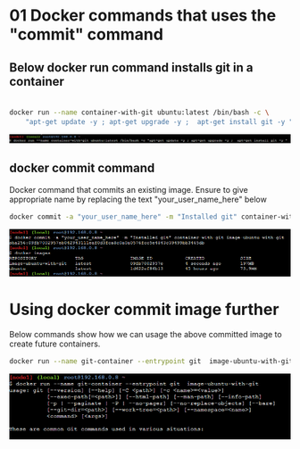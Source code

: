 
# 01  Docker commands that uses the  "commit" command

## Below docker run command installs git in a container

``` sh

docker run --name container-with-git ubuntu:latest /bin/bash -c \
    "apt-get update -y ; apt-get upgrade -y ;  apt-get install git -y "

```

![docker run with git install](./images/02-01-containers-with-git-install.PNG)

## docker commit command

Docker command that commits an existing image. Ensure to give appropriate name by replacing the text "your_user_name_here" below

``` sh
docker commit -a "your_user_name_here" -m "Installed git" container-with-git image-ubuntu-with-git
```

![docker commit of an existing container](./images/02-02-containerswith-git-commit.PNG)

# Using docker commit image further

Below commands show how we can usage the above committed image to create future containers.

``` sh
docker run --name git-container --entrypoint git  image-ubuntu-with-git  

```

![docker container output from commited image](./images/02-03-container-git-output.PNG)